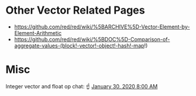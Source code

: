 
# Other Vector Related Pages

- https://github.com/red/red/wiki/%5BARCHIVE%5D-Vector-Element-by-Element-Arithmetic
- https://github.com/red/red/wiki/%5BDOC%5D-Comparison-of-aggregate-values-(block!-vector!-object!-hash!-map!)

# Misc

Integer vector and float op chat: :point_up: [January 30, 2020 8:00 AM](https://rebol.tech/gitter.im/red/bugs/2020/#msg5e32ef77bfe65274eac52dad)